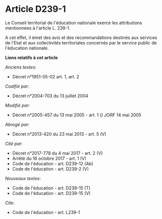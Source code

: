 # Article D239-1

Le Conseil territorial de l'éducation nationale exerce les attributions mentionnées à l'article L. 239-1.

A cet effet, il émet des avis et des recommandations destinés aux services de l'Etat et aux collectivités territoriales
concernés par le service public de l'éducation nationale.

**Liens relatifs à cet article**

_Anciens textes_:

  - Décret n°1951-05-02 art. 1, art. 2

_Codifié par_:

  - Décret n°2004-703 du 13 juillet 2004

_Modifié par_:

  - Décret n°2005-457 du 13 mai 2005 - art. 1 () JORF 14 mai 2005

_Abrogé par_:

  - Décret n°2013-420 du 23 mai 2013 - art. 5 (V)

_Cité par_:

  - Décret n°2017-778 du 4 mai 2017 - art. 2 (V)
  - Arrêté du 16 octobre 2017 - art. 1 (V)
  - Code de l'éducation - art. D239-12 (Ab)
  - Code de l'éducation - art. D239-2 (V)

_Nouveaux textes_:

  - Code de l'éducation - art. D239-15 (T)
  - Code de l'éducation - art. D239-15 (V)

_Cite_:

  - Code de l'éducation - art. L239-1
